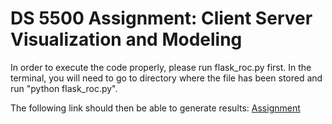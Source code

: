 # DS 5500 Assignment: Client Server Visualization and Modeling

In order to execute the code properly, please run flask_roc.py first. In the terminal, you will need to go to directory where the file has been stored and  run "python flask_roc.py".

The following link should then be able to generate results: [Assignment](https://velej.github.io/)
